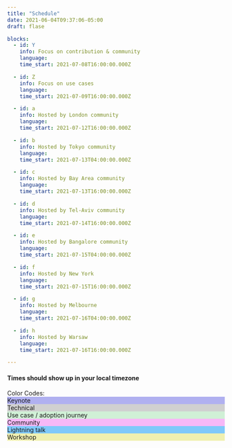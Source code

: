 ```yaml
---
title: "Schedule"
date: 2021-06-04T09:37:06-05:00
draft: flase

blocks: 
  - id: Y
    info: Focus on contribution & community
    language: 
    time_start: 2021-07-08T16:00:00.000Z

  - id: Z
    info: Focus on use cases
    language: 
    time_start: 2021-07-09T16:00:00.000Z

  - id: a
    info: Hosted by London community
    language: 
    time_start: 2021-07-12T16:00:00.000Z

  - id: b
    info: Hosted by Tokyo community
    language: 
    time_start: 2021-07-13T04:00:00.000Z

  - id: c
    info: Hosted by Bay Area community
    language: 
    time_start: 2021-07-13T16:00:00.000Z

  - id: d
    info: Hosted by Tel-Aviv community
    language: 
    time_start: 2021-07-14T16:00:00.000Z

  - id: e
    info: Hosted by Bangalore community
    language: 
    time_start: 2021-07-15T04:00:00.000Z

  - id: f
    info: Hosted by New York
    language: 
    time_start: 2021-07-15T16:00:00.000Z

  - id: g
    info: Hosted by Melbourne
    language: 
    time_start: 2021-07-16T04:00:00.000Z

  - id: h
    info: Hosted by Warsaw
    language: 
    time_start: 2021-07-16T16:00:00.000Z

---
```


<h4>Times should show up in your local timezone</h4>
Color Codes:

<div class="color-code-list">
  <div class="color-code-item" style="background-color: #b0b0f0;">Keynote</div>
  <div class="color-code-item" style="background-color: #d0d0d0;">Technical</div>
  <div class="color-code-item" style="background-color: #d0f0d6;">Use case / adoption journey</div>
  <div class="color-code-item" style="background-color: #f7b8f7;">Community</div>
  <div class="color-code-item" style="background-color: #80c9fa;">Lightning talk</div>
  <div class="color-code-item" style="background-color: #f0f0b0;">Workshop</div>
</div>
<p>&nbsp;</p>	
